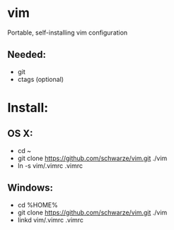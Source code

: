 vim
===

Portable, self-installing vim configuration

Needed:
-------
- git
- ctags (optional)

Install:
========

OS X:
-----
- cd ~
- git clone https://github.com/schwarze/vim.git ./vim
- ln -s vim/.vimrc .vimrc

Windows:
--------
- cd %HOME%
- git clone https://github.com/schwarze/vim.git ./vim
- linkd vim/.vimrc .vimrc
